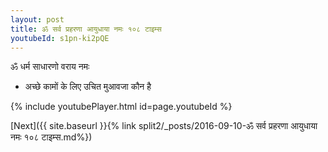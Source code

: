 ```yaml
---
layout: post
title: ॐ सर्व प्रहरणा आयुधाया नमः १०८ टाइम्स
youtubeId: s1pn-ki2pQE
---
```

 
 
 ॐ धर्म साधारणो वराय नमः  
 
 -  अच्छे कामों के लिए उचित मुआवजा कौन है 
 
  
 
  
 
 
 
 
 
 


{% include youtubePlayer.html id=page.youtubeId %}
 
[Next]({{ site.baseurl }}{% link  split2/_posts/2016-09-10-ॐ सर्व प्रहरणा आयुधाया नमः १०८ टाइम्स.md%})
 
